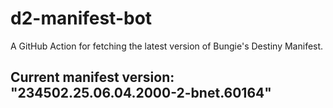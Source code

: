 # d2-manifest-bot
A GitHub Action for fetching the latest version of Bungie's Destiny Manifest.
## Current manifest version: "234502.25.06.04.2000-2-bnet.60164"